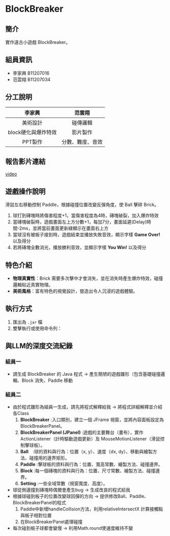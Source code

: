 # BlockBreaker

## 簡介
實作遠古小遊戲 BlockBreaker。

## 組員資訊
- 李家興 B11207016  
- 范雲翔 B11207034

## 分工說明
| 李家興           | 范雲翔       |
|:----------------:|:------------:|
| 美術設計         | 碰傳邏輯     |
| block硬化與爆炸特效 | 影片製作     |
| PPT製作          | 分數、難度、音效            |


## 報告影片連結
[video](請把影片的URL貼在這裡謝謝) 

## 遊戲操作說明
滑鼠左右移動控制 Paddle，根據碰撞位置改變反彈角度，使 Ball 擊碎 Brick。

1. 球打到磚塊時將傷害程度+1，當傷害程度為4時，磚塊破裂，加入爆炸特效
2. 當磚塊破裂時，遊戲畫面左上方分數+1，每加7分，畫面延遲(Delay)時間-2ms，並將當前畫面更新綠顯示在畫面右上方
3. 當球沒有被板子接到時，遊戲結束並播放失敗音效，顯示字樣 **Game Over!** 以及得分
4. 若將磚塊全數消光，播放勝利音效，並顯示字樣 **You Win!** 以及得分

## 特色介紹
- **物理真實性**：Brick 需要多次擊中才會消失，並在消失時產生爆炸特效，碰撞邏輯貼近真實物理。
- **美術風格**：富有特色的視覺設計，營造出令人沉浸的遊戲體驗。

## 執行方式

1. 匯出為 `.jar` 檔
2. 雙擊執行或使用命令列：

## 與LLM的深度交流紀錄
### 組員一
- 請生成 BlockBreaker 的 Java 程式 → 產生簡陋的遊戲雛形（包含基礎碰撞邏輯、Block 消失、Paddle 移動  
### 組員二
- 由於程式雛形為組員一生成，請先將程式解釋給我 → 將程式詳細解釋並介紹各Class
  1. **BlockBreaker** :入口類別，建立一個 JFrame 視窗，並將內容面板設定為 BlockBreakerPanel。
  2. **BlockBreakerPanel (JPanel)** :遊戲的主要舞台（畫布），實作 ActionListener（計時驅動遊戲更新）及 MouseMotionListener（滑鼠控制擊球板）。
  3. **Ball**　:球的資料與行為：位置（x, y）、速度（dx, dy）、移動與繪製方法、碰撞用的邊界矩形。
  4.  **Paddle** :擊球板的資料與行為：位置、寬高常數、繪製方法、碰撞邊界。
  5.  **Block** :每一個磚塊的資料與行為：位置、尺寸常數、繪製方法、碰撞邊界。
  6.  **Setting** :一些全域常數（視窗寬度、高度）。  
- 球從側邊撞到磚塊時偶爾會產生bug → 生成改良的程式給我
- 根據球碰到板子的位置改變球回彈的方向 → 提供修改Ball、Paddle、BlockBreakerPanel的程式
  1. Paddle中新增handleCollision方法，利用relativeIntersectX 計算接觸點與板子相對位置
  2. 在BlockBreakerPanel處理碰撞
- 每次碰到板子球都會變慢 → 利用Math.round使速度維持不變
